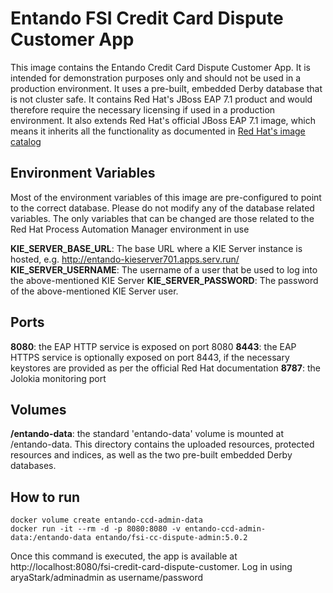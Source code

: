 # Entando FSI Credit Card Dispute Customer App 

This image contains the Entando Credit Card Dispute Customer App. It is intended for demonstration purposes only and should not be
used in a production environment. It uses a pre-built, embedded Derby database that is not cluster safe. It contains Red Hat's JBoss EAP 7.1
product and would therefore require the necessary licensing if used in a production environment. It also extends Red Hat's official 
JBoss EAP 7.1 image, which means it inherits all the functionality as documented in 
[Red Hat's image catalog](https://access.redhat.com/containers/?tab=overview#/registry.access.redhat.com/jboss-eap-7/eap71-openshift) 

## Environment Variables

Most of the environment variables of this image are pre-configured to point to the correct database. Please do not modify
any of the database related variables. The only variables that can be changed are those related to the 
Red Hat Process Automation Manager environment in use

**KIE_SERVER_BASE_URL**: The base URL where a KIE Server instance is hosted, e.g. http://entando-kieserver701.apps.serv.run/
**KIE_SERVER_USERNAME**: The username of a user that be used to log into the above-mentioned KIE Server
**KIE_SERVER_PASSWORD**: The password of the above-mentioned KIE Server user.
 

## Ports

**8080**: the EAP HTTP service is exposed on port 8080 
**8443**: the EAP HTTPS service is optionally exposed on port 8443, if the necessary keystores are provided as per the official Red Hat documentation 
**8787**: the Jolokia monitoring port 

## Volumes

**/entando-data**: the standard 'entando-data' volume is mounted at /entando-data. This directory contains the 
uploaded resources, protected resources and indices, as well as the two pre-built embedded Derby databases. 

## How to run

```
docker volume create entando-ccd-admin-data 
docker run -it --rm -d -p 8080:8080 -v entando-ccd-admin-data:/entando-data entando/fsi-cc-dispute-admin:5.0.2
```
Once this command is executed, the app is available at http://localhost:8080/fsi-credit-card-dispute-customer. Log in using
aryaStark/adminadmin as username/password